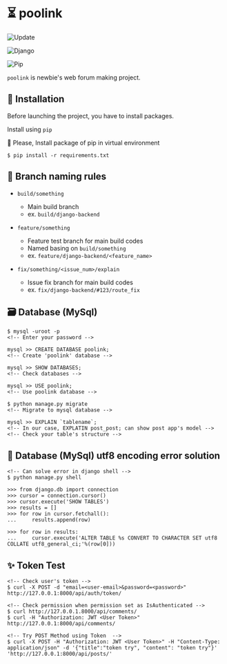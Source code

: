 # :hourglass_flowing_sand: poolink

![Update](https://img.shields.io/github/last-commit/tigermeal/poolink)

![Django](https://img.shields.io/badge/Django-v2.2.5-green)

![Pip](https://img.shields.io/badge/pypi-v19.3.1-blue)


`poolink` is newbie's web forum making project.

## :rocket: Installation

Before launching the project, you have to install packages.

Install using `pip`

:rotating_light: Please, Install package of pip in virtual environment

```
$ pip install -r requirements.txt
```

## :pencil: Branch naming rules

- `build/something`
    - Main build branch
    - ex. `build/django-backend`

- `feature/something`
    - Feature test branch for main build codes
    - Named basing on `build/something`
    - ex. `feature/django-backend/<feature_name>`

- `fix/something/<issue_num>/explain`
    - Issue fix branch for main build codes
    - ex. `fix/django-backend/#123/route_fix`


## :card_file_box: Database (MySql)

```
$ mysql -uroot -p
<!-- Enter your password -->

mysql >> CREATE DATABASE poolink;
<!-- Create 'poolink' database -->

mysql >> SHOW DATABASES;
<!-- Check databases -->

mysql >> USE poolink;
<!-- Use poolink database -->

$ python manage.py migrate
<!-- Migrate to mysql database -->

mysql >> EXPLAIN `tablename`;
<!-- In our case, EXPLATIN post_post; can show post app's model -->
<!-- Check your table's structure -->
```

## :wrench: Database (MySql) utf8 encoding error solution
```
<!-- Can solve error in django shell -->
$ python manage.py shell

>>> from django.db import connection
>>> cursor = connection.cursor()
>>> cursor.execute('SHOW TABLES')
>>> results = []
>>> for row in cursor.fetchall():
...     results.append(row)

>>> for row in results:
...     cursor.execute('ALTER TABLE %s CONVERT TO CHARACTER SET utf8 COLLATE utf8_general_ci;'%(row[0]))
```

## :sparkles: Token Test
```
<!-- Check user's token -->
$ curl -X POST -d "email=<user-email>&password=<password>" http://127.0.0.1:8000/api/auth/token/

<!-- Check permission when permission set as IsAuthenticated -->
$ curl http://127.0.0.1.8000/api/comments/
$ curl -H "Authorization: JWT <User Token>" http://127.0.0.1:8000/api/comments/

<!-- Try POST Method using Token  -->
$ curl -X POST -H "Authorization: JWT <User Token>" -H "Content-Type: application/json" -d '{"title":"token try", "content": "token try"}' 'http://127.0.0.1:8000/api/posts/'

```